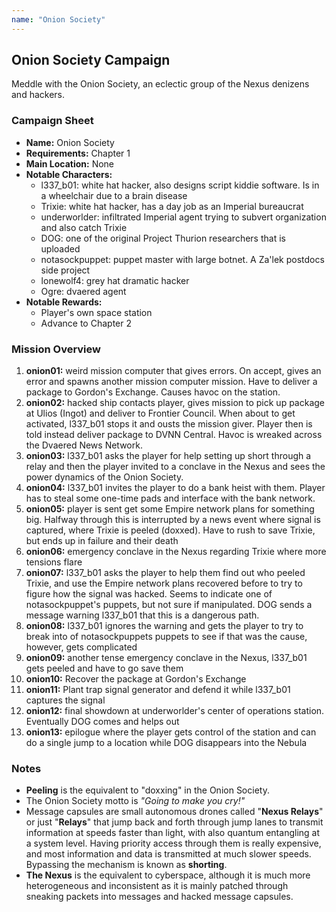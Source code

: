 ```yaml
---
name: "Onion Society"
---
```

## Onion Society Campaign

Meddle with the Onion Society, an eclectic group of the Nexus denizens and hackers.


### Campaign Sheet

* **Name:** Onion Society
* **Requirements:** Chapter 1
* **Main Location:** None
* **Notable Characters:**
   * l337_b01: white hat hacker, also designs script kiddie software. Is in a wheelchair due to a brain disease
   * Trixie: white hat hacker, has a day job as an Imperial bureaucrat
   * underworlder: infiltrated Imperial agent trying to subvert organization and also catch Trixie
   * DOG: one of the original Project Thurion researchers that is uploaded
   * notasockpuppet: puppet master with large botnet. A Za'lek postdocs side project
   * lonewolf4: grey hat dramatic hacker
   * Ogre: dvaered agent
* **Notable Rewards:**
   * Player's own space station
   * Advance to Chapter 2


### Mission Overview

1. **onion01:** weird mission computer that gives errors. On accept, gives an error and spawns another mission computer mission. Have to deliver a package to Gordon's Exchange. Causes havoc on the station.
2. **onion02:** hacked ship contacts player, gives mission to pick up package at Ulios (Ingot) and deliver to Frontier Council. When about to get activated, l337_b01 stops it and ousts the mission giver. Player then is told instead deliver package to DVNN Central. Havoc is wreaked across the Dvaered News Network.
3. **onion03:** l337_b01 asks the player for help setting up short through a relay and then the player invited to a conclave in the Nexus and sees the power dynamics of the Onion Society.
4. **onion04:** l337_b01 invites the player to do a bank heist with them. Player has to steal some one-time pads and interface with the bank network.
5. **onion05:** player is sent get some Empire network plans for something big. Halfway through this is interrupted by a news event where signal is captured, where Trixie is peeled (doxxed). Have to rush to save Trixie, but ends up in failure and their death
6. **onion06:** emergency conclave in the Nexus regarding Trixie where more tensions flare
7. **onion07:** l337_b01 asks the player to help them find out who peeled Trixie, and use the Empire network plans recovered before to try to figure how the signal was hacked. Seems to indicate one of notasockpuppet's puppets, but not sure if manipulated. DOG sends a message warning l337_b01 that this is a dangerous path.
8. **onion08:** l337_b01 ignores the warning and gets the player to try to break into of notasockpuppets puppets to see if that was the cause, however, gets complicated
9. **onion09:** another tense emergency conclave in the Nexus, l337_b01 gets peeled and have to go save them
9. **onion10:** Recover the package at Gordon's Exchange
10. **onion11:** Plant trap signal generator and defend it while l337_b01 captures the signal
11. **onion12:** final showdown at underworlder's center of operations station. Eventually DOG comes and helps out
12. **onion13:** epilogue where the player gets control of the station and can do a single jump to a location while DOG disappears into the Nebula


### Notes

* **Peeling** is the equivalent to "doxxing" in the Onion Society.
* The Onion Society motto is *"Going to make you cry!"*
* Message capsules are small autonomous drones called "**Nexus Relays**" or just "**Relays**" that jump back and forth through jump lanes to transmit information at speeds faster than light, with also quantum entangling at a system level. Having priority access through them is really expensive, and most information and data is transmitted at much slower speeds. Bypassing the mechanism is known as **shorting**.
* **The Nexus** is the equivalent to cyberspace, although it is much more heterogeneous and inconsistent as it is mainly patched through sneaking packets into messages and hacked message capsules.
